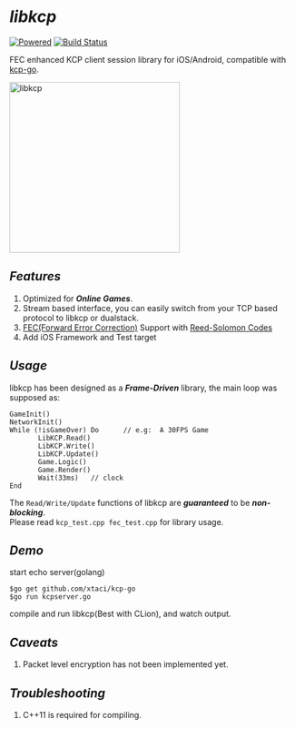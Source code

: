 # ***libkcp***

[![Powered][1]][2] [![Build Status][3]][4]

[1]: https://img.shields.io/badge/KCP-Powered-blue.svg
[2]: https://github.com/skywind3000/kcp
[3]: https://travis-ci.org/xtaci/libkcp.svg?branch=master
[4]: https://travis-ci.org/xtaci/libkcp
FEC enhanced KCP client session library for iOS/Android, compatible with [kcp-go](https://github.com/xtaci/kcp-go).    

<img src="logo.png" alt="libkcp" height="300px" />

## ***Features***
1. Optimized for ***Online Games***.
1. Stream based interface, you can easily switch from your TCP based protocol to libkcp or dualstack.
1. [FEC(Forward Error Correction)](https://en.wikipedia.org/wiki/Forward_error_correction) Support with [Reed-Solomon Codes](https://en.wikipedia.org/wiki/Reed%E2%80%93Solomon_error_correction)
1. Add iOS Framework and Test target 

## ***Usage***
libkcp has been designed as a ***Frame-Driven*** library, the main loop was supposed as:       
```
GameInit()
NetworkInit()
While (!isGameOver) Do      // e.g:  A 30FPS Game
       LibKCP.Read()
       LibKCP.Write()
       LibKCP.Update()
       Game.Logic()
       Game.Render()
       Wait(33ms)   // clock
End
```

The ```Read/Write/Update``` functions of libkcp are ***guaranteed*** to be ***non-blocking***.       
Please read ```kcp_test.cpp fec_test.cpp``` for library usage.        

## ***Demo***
start echo server(golang)       
```
$go get github.com/xtaci/kcp-go
$go run kcpserver.go
```   
compile and run libkcp(Best with CLion), and watch output.      

## ***Caveats***
1. Packet level encryption has not been implemented yet.
   
## ***Troubleshooting***
1. C++11 is required for compiling.

